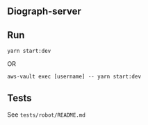 ## Diograph-server

## Run

```
yarn start:dev
```

OR

```
aws-vault exec [username] -- yarn start:dev
```

## Tests

See `tests/robot/README.md`
